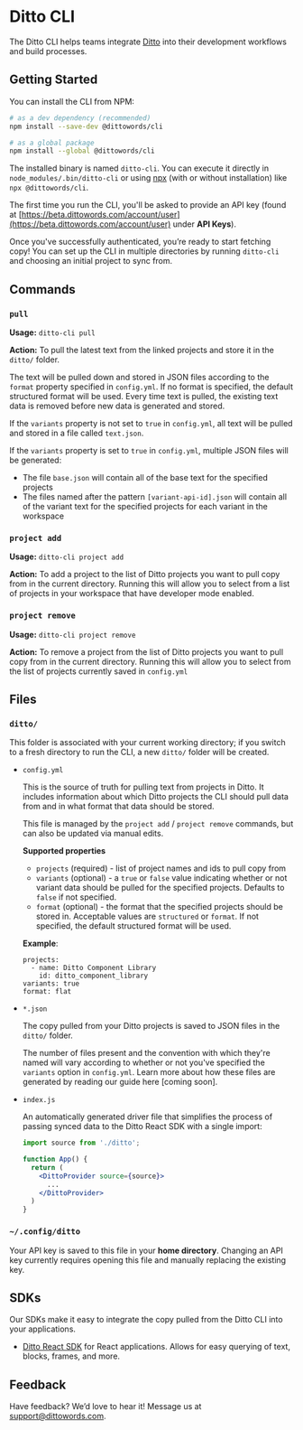 # Ditto CLI

The Ditto CLI helps teams integrate [Ditto](https://dittowords.com/) into their development workflows and build processes.

## Getting Started

You can install the CLI from NPM:

```bash
# as a dev dependency (recommended)
npm install --save-dev @dittowords/cli

# as a global package
npm install --global @dittowords/cli
```

The installed binary is named `ditto-cli`. You can execute it directly in `node_modules/.bin/ditto-cli` or using [npx](https://www.npmjs.com/package/npx) (with or without installation) like `npx @dittowords/cli`.

The first time you run the CLI, you'll be asked to provide an API key (found at [https://beta.dittowords.com/account/user](https://beta.dittowords.com/account/user) under **API Keys**).

Once you've successfully authenticated, you’re ready to start fetching copy! You can set up the CLI in multiple directories by running `ditto-cli` and choosing an initial project to sync from.

## Commands

### `pull`

**Usage:** `ditto-cli pull`

**Action:** To pull the latest text from the linked projects and store it in the `ditto/` folder.

The text will be pulled down and stored in JSON files according to the `format` property specified in `config.yml`. If no format is specified, the default structured format will be used. Every time text is pulled, the existing text data is removed before new data is generated and stored.

If the `variants` property is not set to `true` in `config.yml`, all text will be pulled and stored in a file called `text.json`.

If the `variants` property is set to `true` in `config.yml`, multiple JSON files will be generated:
- The file `base.json` will contain all of the base text for the specified projects
- The files named after the pattern `[variant-api-id].json` will contain all of the variant text for the specified projects for each variant in the workspace

### `project add`

**Usage:** `ditto-cli project add`

**Action:** To add a project to the list of Ditto projects you want to pull copy from in the current directory. Running this will allow you to select from a list of projects in your workspace that have developer mode enabled.

### `project remove`

**Usage:** `ditto-cli project remove`

**Action:** To remove a project from the list of Ditto projects you want to pull copy from in the current directory. Running this will allow you to select from the list of projects currently saved in `config.yml`

## Files

### `ditto/`

This folder is associated with your current working directory; if you switch to a fresh directory to run the CLI, a new `ditto/` folder will be created.

- `config.yml`

    This is the source of truth for pulling text from projects in Ditto. It includes information about which Ditto projects the CLI should pull data from and in what format that data should be stored.

    This file is managed by the `project add` / `project remove` commands, but can also be updated via manual edits.

    **Supported properties**
    - `projects` (required) - list of project names and ids to pull copy from
    - `variants` (optional) - a `true` or `false` value indicating whether or not variant data should be pulled for the specified projects. Defaults to `false` if not specified.
    - `format` (optional) - the format that the specified projects should be stored in. Acceptable values are `structured` or `format`. If not specified, the default structured format will be used.

    **Example**:
    ```
    projects:
      - name: Ditto Component Library
        id: ditto_component_library
    variants: true
    format: flat
    ```

- `*.json`

    The copy pulled from your Ditto projects is saved to JSON files in the `ditto/` folder. 
    
    The number of files present and the convention with which they're named will vary according to whether or not you've specified the `variants` option in `config.yml`. Learn more about how these files are generated by reading our guide here [coming soon].

- `index.js`

    An automatically generated driver file that simplifies the process of passing synced data to the Ditto React SDK with a single import:

    ```jsx
    import source from './ditto';

    function App() {
      return (
        <DittoProvider source={source}>
          ...
        </DittoProvider>
      )
    }
    ```

### `~/.config/ditto`

Your API key is saved to this file in your **home directory**. Changing an API key currently requires opening this file and manually replacing the existing key.

## SDKs

Our SDKs make it easy to integrate the copy pulled from the Ditto CLI into your applications.

- [Ditto React SDK](https://www.npmjs.com/package/ditto-react) for React applications. Allows for easy querying of text, blocks, frames, and more.

## Feedback

Have feedback? We’d love to hear it! Message us at [support@dittowords.com](mailto:support@dittowords.com).
